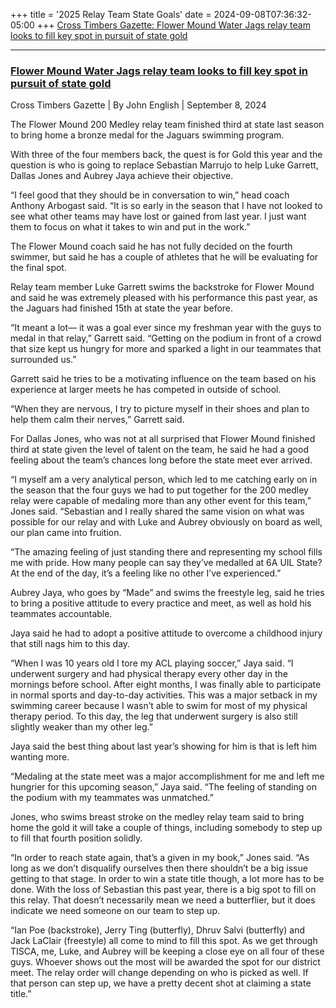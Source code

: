 +++
title = '2025 Relay Team State Goals'
date = 2024-09-08T07:36:32-05:00
+++
[Cross Timbers Gazette: Flower Mound Water Jags relay team looks to fill key spot in pursuit of state gold](https://www.crosstimbersgazette.com/2024/09/08/flower-mound-water-jags-relay-team-looks-to-fill-key-spot-in-pursuit-of-state-gold/)

<!--more-->
---
### [Flower Mound Water Jags relay team looks to fill key spot in pursuit of state gold](https://www.crosstimbersgazette.com/2024/09/08/flower-mound-water-jags-relay-team-looks-to-fill-key-spot-in-pursuit-of-state-gold/)
Cross Timbers Gazette | By John English | September 8, 2024

The Flower Mound 200 Medley relay team finished third at state last season to bring home a bronze medal for the Jaguars swimming program.

With three of the four members back, the quest is for Gold this year and the question is who is going to replace Sebastian Marrujo to help Luke Garrett, Dallas Jones and Aubrey Jaya achieve their objective.

“I feel good that they should be in conversation to win,” head coach Anthony Arbogast said. “It is so early in the season that I have not looked to see what other teams may have lost or gained from last year. I just want them to focus on what it takes to win and put in the work.”

The Flower Mound coach said he has not fully decided on the fourth swimmer, but said he has a couple of athletes that he will be evaluating for the final spot.

Relay team member Luke Garrett swims the backstroke for Flower Mound and said he was extremely pleased with his performance this past year, as the Jaguars had finished 15th at state the year before.

“It meant a lot— it was a goal ever since my freshman year with the guys to medal in that relay,” Garrett said. “Getting on the podium in front of a crowd that size kept us hungry for more and sparked a light in our teammates that surrounded us.”

Garrett said he tries to be a motivating influence on the team based on his experience at larger meets he has competed in outside of school.

“When they are nervous, I try to picture myself in their shoes and plan to help them calm their nerves,” Garrett said.

For Dallas Jones, who was not at all surprised that Flower Mound finished third at state given the level of talent on the team, he said he had a good feeling about the team’s chances long before the state meet ever arrived.

“I myself am a very analytical person, which led to me catching early on in the season that the four guys we had to put together for the 200 medley relay were capable of medaling more than any other event for this team,” Jones said. “Sebastian and I really shared the same vision on what was possible for our relay and with Luke and Aubrey obviously on board as well, our plan came into fruition.

“The amazing feeling of just standing there and representing my school fills me with pride. How many people can say they’ve medalled at 6A UIL State? At the end of the day, it’s a feeling like no other I’ve experienced.”

Aubrey Jaya, who goes by “Made” and swims the freestyle leg, said he tries to bring a positive attitude to every practice and meet, as well as hold his teammates accountable.

Jaya said he had to adopt a positive attitude to overcome a childhood injury that still nags him to this day.

“When I was 10 years old I tore my ACL playing soccer,” Jaya said. “I underwent surgery and had physical therapy every other day in the mornings before school. After eight months, I was finally able to participate in normal sports and day-to-day activities. This was a major setback in my swimming career because I wasn’t able to swim for most of my physical therapy period. To this day, the leg that underwent surgery is also still slightly weaker than my other leg.”

Jaya said the best thing about last year’s showing for him is that is left him wanting more.

“Medaling at the state meet was a major accomplishment for me and left me hungrier for this upcoming season,” Jaya said. “The feeling of standing on the podium with my teammates was unmatched.”

Jones, who swims breast stroke on the medley relay team said to bring home the gold it will take a couple of things, including somebody to step up to fill that fourth position solidly.

“In order to reach state again, that’s a given in my book,” Jones said. “As long as we don’t disqualify ourselves then there shouldn’t be a big issue getting to that stage. In order to win a state title though, a lot more has to be done. With the loss of Sebastian this past year, there is a big spot to fill on this relay. That doesn’t necessarily mean we need a butterflier, but it does indicate we need someone on our team to step up.

“Ian Poe (backstroke), Jerry Ting (butterfly), Dhruv Salvi (butterfly) and Jack LaClair (freestyle) all come to mind to fill this spot. As we get through TISCA, me, Luke, and Aubrey will be keeping a close eye on all four of these guys. Whoever shows out the most will be awarded the spot for our district meet. The relay order will change depending on who is picked as well. If that person can step up, we have a pretty decent shot at claiming a state title.”
